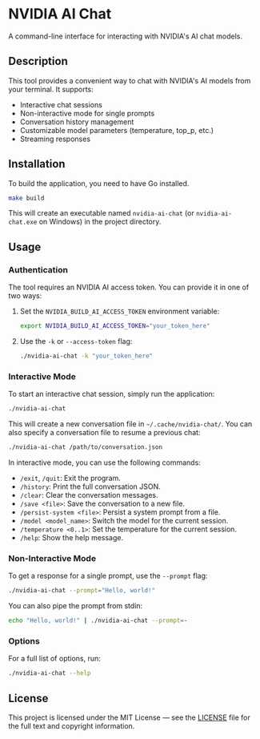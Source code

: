 # NVIDIA AI Chat

A command-line interface for interacting with NVIDIA's AI chat models.

## Description

This tool provides a convenient way to chat with NVIDIA's AI models from your terminal. It supports:
- Interactive chat sessions
- Non-interactive mode for single prompts
- Conversation history management
- Customizable model parameters (temperature, top_p, etc.)
- Streaming responses

## Installation

To build the application, you need to have Go installed.

```bash
make build
```

This will create an executable named `nvidia-ai-chat` (or `nvidia-ai-chat.exe` on Windows) in the project directory.

## Usage

### Authentication

The tool requires an NVIDIA AI access token. You can provide it in one of two ways:
1. Set the `NVIDIA_BUILD_AI_ACCESS_TOKEN` environment variable:
   ```bash
   export NVIDIA_BUILD_AI_ACCESS_TOKEN="your_token_here"
   ```
2. Use the `-k` or `--access-token` flag:
   ```bash
   ./nvidia-ai-chat -k "your_token_here"
   ```

### Interactive Mode

To start an interactive chat session, simply run the application:

```bash
./nvidia-ai-chat
```

This will create a new conversation file in `~/.cache/nvidia-chat/`. You can also specify a conversation file to resume a previous chat:

```bash
./nvidia-ai-chat /path/to/conversation.json
```

In interactive mode, you can use the following commands:
- `/exit`, `/quit`: Exit the program.
- `/history`: Print the full conversation JSON.
- `/clear`: Clear the conversation messages.
- `/save <file>`: Save the conversation to a new file.
- `/persist-system <file>`: Persist a system prompt from a file.
- `/model <model_name>`: Switch the model for the current session.
- `/temperature <0..1>`: Set the temperature for the current session.
- `/help`: Show the help message.

### Non-Interactive Mode

To get a response for a single prompt, use the `--prompt` flag:

```bash
./nvidia-ai-chat --prompt="Hello, world!"
```

You can also pipe the prompt from stdin:

```bash
echo "Hello, world!" | ./nvidia-ai-chat --prompt=-
```

### Options

For a full list of options, run:

```bash
./nvidia-ai-chat --help
```

## License

This project is licensed under the MIT License — see the [LICENSE](./LICENSE) file for the full text and copyright information.
